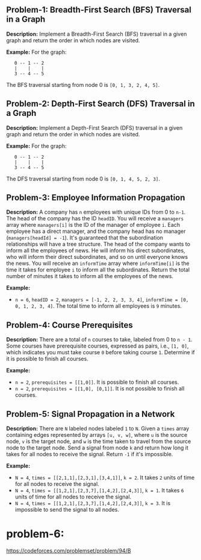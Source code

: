 ## Problem-1: Breadth-First Search (BFS) Traversal in a Graph

**Description:** Implement a Breadth-First Search (BFS) traversal in a given graph and return the order in which nodes are visited.

**Example:** For the graph:
```
   0 -- 1 -- 2
   |    |    |
   3 -- 4 -- 5
```
The BFS traversal starting from node 0 is `[0, 1, 3, 2, 4, 5]`.

## Problem-2: Depth-First Search (DFS) Traversal in a Graph

**Description:** Implement a Depth-First Search (DFS) traversal in a given graph and return the order in which nodes are visited.

**Example:** For the graph:
```
   0 -- 1 -- 2
   |    |    |
   3 -- 4 -- 5
```
The DFS traversal starting from node 0 is `[0, 1, 4, 5, 2, 3]`.

## Problem-3: Employee Information Propagation

**Description:** A company has `n` employees with unique IDs from 0 to `n-1`. The head of the company has the ID `headID`. You will receive a `managers` array where `managers[i]` is the ID of the manager of employee `i`. Each employee has a direct manager, and the company head has no manager (`managers[headId] = -1`). It's guaranteed that the subordination relationships will have a tree structure. The head of the company wants to inform all the employees of news. He will inform his direct subordinates, who will inform their direct subordinates, and so on until everyone knows the news. You will receive an `informTime` array where `informTime[i]` is the time it takes for employee `i` to inform all the subordinates. Return the total number of minutes it takes to inform all the employees of the news.

**Example:** 
- `n = 6`, `headID = 2`, `managers = [-1, 2, 2, 3, 3, 4]`, `informTime = [0, 0, 1, 2, 3, 4]`. The total time to inform all employees is `9` minutes.

## Problem-4: Course Prerequisites

**Description:** There are a total of `n` courses to take, labeled from 0 to `n - 1`. Some courses have prerequisite courses, expressed as pairs, i.e., `[1, 0]`, which indicates you must take course `0` before taking course `1`. Determine if it is possible to finish all courses.

**Example:** 
- `n = 2`, `prerequisites = [[1,0]]`. It is possible to finish all courses.
- `n = 2`, `prerequisites = [[1,0], [0,1]]`. It is not possible to finish all courses.

## Problem-5: Signal Propagation in a Network

**Description:** There are `N` labeled nodes labeled `1` to `N`. Given a `times` array containing edges represented by arrays `[u, v, w]`, where `u` is the source node, `v` is the target node, and `w` is the time taken to travel from the source node to the target node. Send a signal from node `k` and return how long it takes for all nodes to receive the signal. Return `-1` if it's impossible.

**Example:**
- `N = 4`, `times = [[2,1,1],[2,3,1],[3,4,1]]`, `k = 2`. It takes `2` units of time for all nodes to receive the signal.
- `N = 4`, `times = [[1,2,1],[2,3,7],[1,4,2],[2,4,3]]`, `k = 1`. It takes `6` units of time for all nodes to receive the signal.
- `N = 4`, `times = [[1,2,1],[2,3,7],[1,4,2],[2,4,3]]`, `k = 3`. It is impossible to send the signal to all nodes.



# problem-6: 

https://codeforces.com/problemset/problem/94/B
